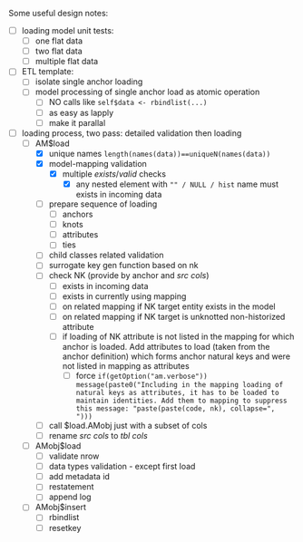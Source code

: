 Some useful design notes:

- [ ] loading model unit tests:
  - [ ] one flat data
  - [ ] two flat data
  - [ ] multiple flat data
- [ ] ETL template:
  - [ ] isolate single anchor loading
  - [ ] model processing of single anchor load as atomic operation
    - [ ] NO calls like `self$data <- rbindlist(...)`
    - [ ] as easy as lapply
    - [ ] make it parallal
- [ ] loading process, two pass: detailed validation then loading
  - [ ] AM$load
    - [x] unique names `length(names(data))==uniqueN(names(data))`
    - [x] model-mapping validation
      - [x] multiple *exists*/*valid* checks
        - [x] any nested element with `"" / NULL / hist` name must exists in incoming data
    - [ ] prepare sequence of loading
      - [ ] anchors
      - [ ] knots
      - [ ] attributes
      - [ ] ties
    - [ ] child classes related validation
    - [ ] surrogate key gen function based on nk
    - [ ] check NK (provide by anchor and *src cols*)
      - [ ] exists in incoming data
      - [ ] exists in currently using mapping
      - [ ] on related mapping if NK target entity exists in the model
      - [ ] on related mapping if NK target is unknotted non-historized attribute
      - [ ] if loading of NK attribute is not listed in the mapping for which anchor is loaded. Add attributes to load (taken from the anchor definition) which forms anchor natural keys and were not listed in mapping as attributes
        - [ ] force `if(getOption("am.verbose")) message(paste0("Including in the mapping loading of natural keys as attributes, it has to be loaded to maintain identities. Add them to mapping to suppress this message: "paste(paste(code, nk), collapse=", ")))` 
    - [ ] call $load.AMobj just with a subset of cols
    - [ ] rename *src cols* to *tbl cols*
  - [ ] AMobj$load
    - [ ] validate nrow
    - [ ] data types validation - except first load
    - [ ] add metadata id
    - [ ] restatement
    - [ ] append log
  - [ ] AMobj$insert
    - [ ] rbindlist
    - [ ] resetkey
